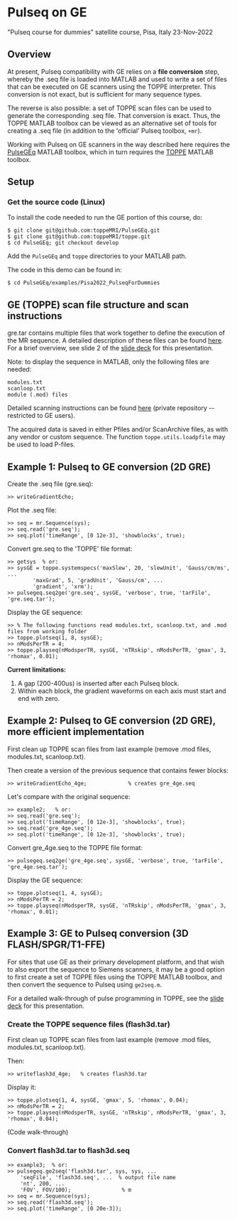 # Pulseq on GE

"Pulseq course for dummies" satellite course, Pisa, Italy 23-Nov-2022

## Overview

At present, Pulseq compatibility with GE relies on a **file conversion** step, 
whereby the .seq file is loaded into MATLAB and used to write a set of files
that can be executed on GE scanners using the TOPPE interpreter.
This conversion is not exact, but is sufficient for many sequence types.

The reverse is also possible: a set of TOPPE scan files can be used to generate the
corresponding .seq file.
That conversion is exact.
Thus, the TOPPE MATLAB toolbox can be viewed as an alternative set of tools for creating a .seq file
(in addition to the 'official' Pulseq toolbox, `+mr`).

Working with Pulseq on GE scanners in the way described here requires the
[PulseGEq](https://github.com/toppeMRI/PulseGEq)
MATLAB toolbox, which in turn requires the
[TOPPE](https://github.com/toppeMRI/toppe)
MATLAB toolbox.


## Setup

### Get the source code (Linux)

To install the code needed to run the GE portion of this course, do:
```
$ git clone git@github.com:toppeMRI/PulseGEq.git
$ git clone git@github.com:toppeMRI/toppe.git
$ cd PulseGEq; git checkout develop
```

Add the `PulseGEq` and `toppe` directories to your MATLAB path.

The code in this demo can be found in:
```
$ cd PulseGEq/examples/Pisa2022_PulseqForDummies
```


## GE (TOPPE) scan file structure and scan instructions

gre.tar contains multiple files that work together to define the execution of the MR sequence.
A detailed description of these files can be found
[here](https://github.com/toppeMRI/toppe/blob/main/Files.md).
For a brief overview, see slide 2 of the 
[slide deck](https://docs.google.com/presentation/d/1YsY_6vehFSnzAYg_EjwvA8p9BDq8BgcDjDCcX4gc5BE/edit?usp=sharing)
for this presentation.

Note: to display the sequence in MATLAB, only the following files are needed:
```
modules.txt
scanloop.txt
module (.mod) files 
```

Detailed scanning instructions can be found 
[here](https://github.com/jfnielsen/TOPPEpsdSourceCode/) (private repository -- restricted to GE users).

The acquired data is saved in either Pfiles and/or ScanArchive files, as with any vendor or custom sequence.
The function `toppe.utils.loadpfile` may be used to load P-files.



## Example 1: Pulseq to GE conversion (2D GRE)

Create the .seq file (gre.seq):
```
>> writeGradientEcho; 
```

Plot the .seq file:
```
>> seq = mr.Sequence(sys);
>> seq.read('gre.seq');
>> seq.plot('timeRange', [0 12e-3], 'showblocks', true);
```

Convert gre.seq to the 'TOPPE' file format:
```
>> getsys  % or:
>> sysGE = toppe.systemspecs('maxSlew', 20, 'slewUnit', 'Gauss/cm/ms', ...
        'maxGrad', 5, 'gradUnit', 'Gauss/cm', ...
        'gradient', 'xrm');
>> pulsegeq.seq2ge('gre.seq', sysGE, 'verbose', true, 'tarFile', 'gre.seq.tar');
```

Display the GE sequence:
```
>> % The following functions read modules.txt, scanloop.txt, and .mod files from working folder
>> toppe.plotseq(1, 8, sysGE);  
>> nModsPerTR = 4;
>> toppe.playseq(nModsperTR, sysGE, 'nTRskip', nModsPerTR, 'gmax', 3, 'rhomax', 0.01);
```

**Current limitations:**
1. A gap (200-400us) is inserted after each Pulseq block.
2. Within each block, the gradient waveforms on each axis must start and end with zero.



## Example 2: Pulseq to GE conversion (2D GRE), more efficient implementation

First clean up TOPPE scan files from last example (remove .mod files, modules.txt, scanloop.txt).

Then create a version of the previous sequence that contains fewer blocks:
```
>> writeGradientEcho_4ge;             % creates gre_4ge.seq
```

Let's compare with the original sequence:
```
>> example2;   % or:
>> seq.read('gre.seq');
>> seq.plot('timeRange', [0 12e-3], 'showblocks', true);
>> seq.read('gre_4ge.seq');
>> seq.plot('timeRange', [0 12e-3], 'showblocks', true);
```

Convert gre_4ge.seq to the TOPPE file format:
```
>> pulsegeq.seq2ge('gre_4ge.seq', sysGE, 'verbose', true, 'tarFile', 'gre_4ge.seq.tar');
```

Display the GE sequence:
```
>> toppe.plotseq(1, 4, sysGE);
>> nModsPerTR = 2;
>> toppe.playseq(nModsperTR, sysGE, 'nTRskip', nModsPerTR, 'gmax', 3, 'rhomax', 0.01);
```


## Example 3: GE to Pulseq conversion (3D FLASH/SPGR/T1-FFE)

For sites that use GE as their primary development platform, 
and that wish to also export the sequence to Siemens scanners,
it may be a good option to first create a set of TOPPE files using the TOPPE MATLAB toolbox, 
and then convert the sequence to Pulseq using `ge2seq.m`.

For a detailed walk-through of pulse programming in TOPPE, see the 
[slide deck](https://docs.google.com/presentation/d/1YsY_6vehFSnzAYg_EjwvA8p9BDq8BgcDjDCcX4gc5BE/edit?usp=sharing)
for this presentation.


### Create the TOPPE sequence files (flash3d.tar)

First clean up TOPPE scan files from last example (remove .mod files, modules.txt, scanloop.txt).

Then:
```
>> writeflash3d_4ge;   % creates flash3d.tar
```

Display it:
```
>> toppe.plotseq(1, 4, sysGE, 'gmax', 5, 'rhomax', 0.04);
>> nModsPerTR = 2;
>> toppe.playseq(nModsperTR, sysGE, 'nTRskip', nModsPerTR, 'gmax', 3, 'rhomax', 0.04);
```

(Code walk-through)


### Convert flash3d.tar to flash3d.seq

```
>> example3;  % or:
>> pulsegeq.ge2seq('flash3d.tar', sys, sys, ...
    'seqFile', 'flash3d.seq', ...  % output file name
    'nt', 200, ...
    'FOV', FOV/100);                % m
>> seq = mr.Sequence(sys);
>> seq.read('flash3d.seq');
>> seq.plot('timeRange', [0 20e-3]);
```



